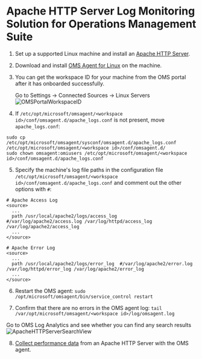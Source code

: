 # Apache HTTP Server Log Monitoring Solution for Operations Management Suite

1. Set up a supported Linux machine and install an [Apache HTTP Server](http://httpd.apache.org/docs/current/install.html).

2. Download and install [OMS Agent for Linux](https://github.com/Microsoft/OMS-Agent-for-Linux) on the machine.

3. You can get the workspace ID for your machine from the OMS portal after it has onboarded successfully.

   Go to Settings -> Connected Sources -> Linux Servers
   ![OMSPortalWorkspaceID](pictures/OMSPortalWorkspaceID.PNG?raw=true)

4. If `/etc/opt/microsoft/omsagent/<workspace id>/conf/omsagent.d/apache_logs.conf` is not present, move `apache_logs.conf`:
  ```
  sudo cp /etc/opt/microsoft/omsagent/sysconf/omsagent.d/apache_logs.conf /etc/opt/microsoft/omsagent/<workspace id>/conf/omsagent.d/
  sudo chown omsagent:omiusers /etc/opt/microsoft/omsagent/<workspace id>/conf/omsagent.d/apache_logs.conf
  ```

5. Specify the machine's log file paths in the configuration file `/etc/opt/microsoft/omsagent/<workspace id>/conf/omsagent.d/apache_logs.conf` and comment out the other options with `#`:

  ```
  # Apache Access Log
  <source>
    ...
    path /usr/local/apache2/logs/access_log  #/var/log/apache2/access.log /var/log/httpd/access_log /var/log/apache2/access_log
    ...
  </source>

  # Apache Error Log
  <source>
    ...
    path /usr/local/apache2/logs/error_log  #/var/log/apache2/error.log /var/log/httpd/error_log /var/log/apache2/error_log
    ...
  </source>
  ```

6. Restart the OMS agent:
`sudo /opt/microsoft/omsagent/bin/service_control restart`

7. Confirm that there are no errors in the OMS agent log:
`tail /var/opt/microsoft/omsagent/<workspace id>/log/omsagent.log`

  Go to OMS Log Analytics and see whether you can find any search results
  ![ApacheHTTPServerSearchView](pictures/ApacheHTTPServerSearchView.PNG?raw=true)

8. [Collect performance data](https://github.com/Microsoft/OMS-Agent-for-Linux/blob/master/docs/OMS-Agent-for-Linux.md#enabling-apache-http-server-performance-counters) from an Apache HTTP Server with the OMS agent.
